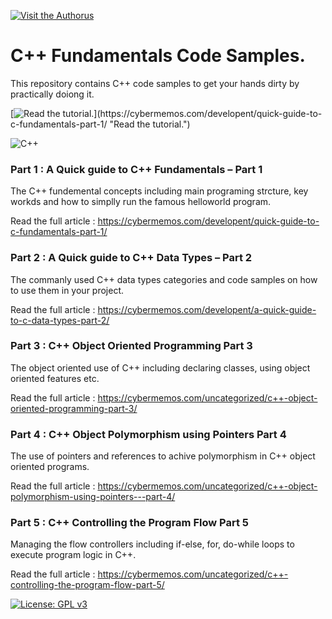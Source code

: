 [![Visit the Authorus](https://cybermemos.com/wp-content/uploads/2020/01/logo_v12.png "Visit the Authorus")](https://cybermemos.com "Visit the Authorus")
# C++ Fundamentals Code Samples.

This repository contains C++ code samples to get your hands dirty by practically doiong it.


[![Read the tutorial.](https://cybermemos.com/wp-content/uploads/2020/03/c_part_0.png")](https://cybermemos.com/developent/quick-guide-to-c-fundamentals-part-1/ "Read the tutorial.")

![C++](https://badgen.net/lgtm/grade/g/systemd/systemd)

### Part 1 :  A Quick guide to C++ Fundamentals – Part 1
The C++ fundemental concepts including main programing strcture, key workds and how to simplly run the famous helloworld program.

Read the full article : https://cybermemos.com/developent/quick-guide-to-c-fundamentals-part-1/


### Part 2 : A Quick guide to C++ Data Types – Part 2
The commanly used C++ data types categories and code samples on how to use them in your project.

Read the full article : https://cybermemos.com/developent/a-quick-guide-to-c-data-types-part-2/


### Part 3 : C++ Object Oriented Programming Part 3
The object oriented use of C++ including declaring classes, using object oriented features etc.

Read the full article : https://cybermemos.com/uncategorized/c++-object-oriented-programming-part-3/


### Part 4 : C++ Object Polymorphism using Pointers Part 4
The use of pointers and references to achive polymorphism in C++ object oriented programs.

Read the full article : https://cybermemos.com/uncategorized/c++-object-polymorphism-using-pointers---part-4/


### Part 5 : C++ Controlling the Program Flow Part 5
Managing the flow controllers including if-else, for, do-while loops to execute program logic in C++.

Read the full article : https://cybermemos.com/uncategorized/c++-controlling-the-program-flow-part-5/

[![License: GPL v3](https://img.shields.io/badge/License-GPLv3-blue.svg)](https://www.gnu.org/licenses/gpl-3.0)